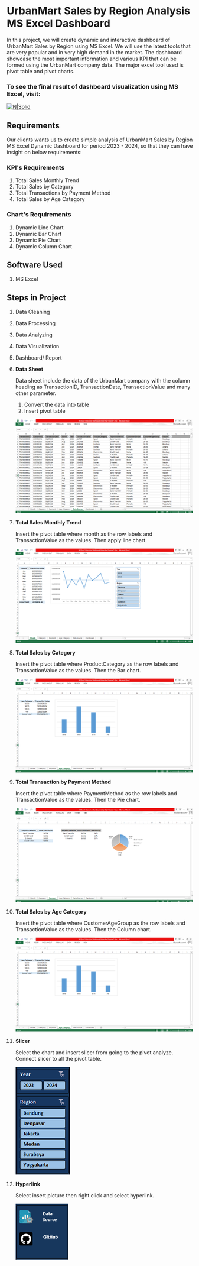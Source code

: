 # UrbanMart Sales by Region Analysis MS Excel Dashboard

In this project, we will create dynamic and interactive dashboard of UrbanMart Sales by Region using MS Excel. We will use the latest tools that are very popular and in very high demand in the market. The dashboard showcase the most important information and various KPI that can be formed using the UrbanMart company data. The major excel tool used is pivot table and pivot charts.

### To see the final result of dashboard visualization using MS Excel, visit:

[![N|Solid](https://img.shields.io/badge/Microsoft_Excel-217346?style=for-the-badge&logo=microsoft-excel&logoColor=white)](https://1drv.ms/x/c/0650c4db5a26dd3c/IQSFSvG_IVPUSZkukJ_3mdRIAbXNJyLKZnGxdCZlGVIVtis?em=2&AllowTyping=True&ActiveCell='Dashboard'!C28&wdHideGridlines=True&wdHideHeaders=True&wdInConfigurator=True&wdInConfigurator=True)

## Requirements

Our clients wants us to create simple analysis of UrbanMart Sales by Region MS Excel Dynamic Dashboard for period 2023 - 2024, so that they can have insight on below requirements:

### KPI's Requirements
1. Total Sales Monthly Trend
2. Total Sales by Category
3. Total Transactions by Payment Method
4. Total Sales by Age Category

### Chart's Requirements
1. Dynamic Line Chart
2. Dynamic Bar Chart
3. Dynamic Pie Chart
4. Dynamic Column Chart

## Software Used
1. MS Excel

## Steps in Project
1. Data Cleaning
2. Data Processing
3. Data Analyzing
4. Data Visualization
5. Dashboard/ Report

1. **Data Sheet**

    Data sheet include the data of the UrbanMart company with the column heading as TransactionID, TransactionDate, TransactionValue and many other parameter.

    1. Convert the data into table
    2. Insert pivot table 

    ![image alt](https://github.com/Biancaninna/MS-Excel-Interactive-Dashboard-Version-1-UrbanMart-Sales/blob/3f1968be0b4dfbce27e58ad7e9d31e90023b200e/Images/Data%20Source.png)

2. **Total Sales Monthly Trend**

    Insert the pivot table where month as the row labels and TransactionValue as the values. Then apply line chart.

     ![image alt](https://github.com/Biancaninna/MS-Excel-Interactive-Dashboard-Version-1-UrbanMart-Sales/blob/3f1968be0b4dfbce27e58ad7e9d31e90023b200e/Images/Total%20Sales%20Monthly%20Trend.png)

3. **Total Sales by Category**

    Insert the pivot table where ProductCategory as the row labels and TransactionValue as the values. Then the Bar chart.

   ![image alt](https://github.com/Biancaninna/MS-Excel-Interactive-Dashboard-Version-1-UrbanMart-Sales/blob/3f1968be0b4dfbce27e58ad7e9d31e90023b200e/Images/Total%20Sales%20by%20Age%20Category.png)

4. **Total Transaction by Payment Method**

    Insert the pivot table where PaymentMethod as the row labels and TransactionValue as the values. Then the Pie chart.

   ![image alt](https://github.com/Biancaninna/MS-Excel-Interactive-Dashboard-Version-1-UrbanMart-Sales/blob/3f1968be0b4dfbce27e58ad7e9d31e90023b200e/Images/Total%20Transaction%20by%20Payment%20Method.png)

5. **Total Sales by Age Category**

    Insert the pivot table where CustomerAgeGroup as the row labels and TransactionValue as the values. Then the Column chart.

   ![image alt](https://github.com/Biancaninna/MS-Excel-Interactive-Dashboard-Version-1-UrbanMart-Sales/blob/3f1968be0b4dfbce27e58ad7e9d31e90023b200e/Images/Total%20Sales%20by%20Age%20Category.png)
   
7.  **Slicer**

    Select the chart and insert slicer from going to the pivot analyze. Connect slicer to all the pivot table.

    ![image alt](https://github.com/Biancaninna/MS-Excel-Interactive-Dashboard-Version-1-UrbanMart-Sales/blob/3f1968be0b4dfbce27e58ad7e9d31e90023b200e/Images/Slicer.png)
    
9.  **Hyperlink**

    Select insert picture then right click and select hyperlink.

    ![image alt](https://github.com/Biancaninna/MS-Excel-Interactive-Dashboard-Version-1-UrbanMart-Sales/blob/3f1968be0b4dfbce27e58ad7e9d31e90023b200e/Images/Hyperlink.png)

